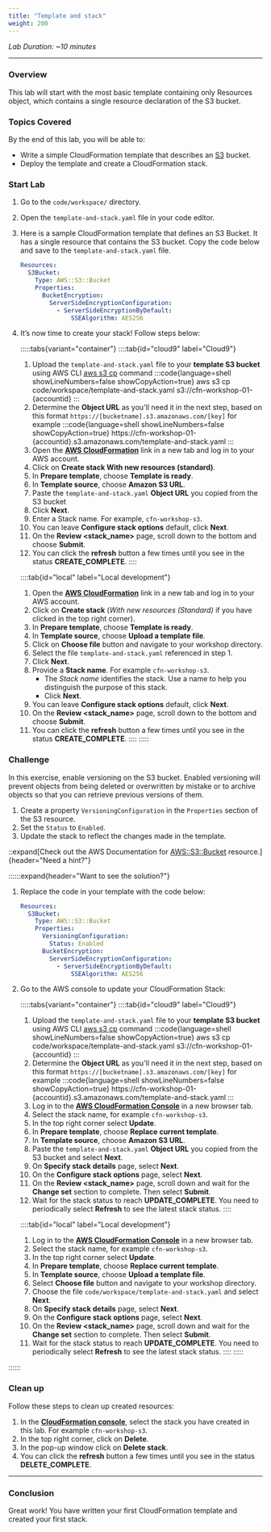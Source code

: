 ```yaml
---
title: "Template and stack"
weight: 200
---
```


_Lab Duration: ~10 minutes_

---

### Overview
This lab will start with the most basic template containing only Resources object, which contains a single resource declaration of the S3 bucket.

### Topics Covered
By the end of this lab, you will be able to:

+ Write a simple CloudFormation template that describes an [S3](https://aws.amazon.com/s3/) bucket.
+ Deploy the template and create a CloudFormation stack.

### Start Lab

1. Go to the `code/workspace/` directory.
2. Open the `template-and-stack.yaml` file in your code editor.
3. Here is a sample CloudFormation template that defines an S3 Bucket. It has a single resource that contains the S3 bucket.
   Copy the code below and save to the `template-and-stack.yaml` file.
   ```yaml
   Resources:
     S3Bucket:
       Type: AWS::S3::Bucket
       Properties:
         BucketEncryption:
           ServerSideEncryptionConfiguration:
             - ServerSideEncryptionByDefault:
                 SSEAlgorithm: AES256
   ```
4. It’s now time to create your stack! Follow steps below:

   :::::tabs{variant="container"}
	::::tab{id="cloud9" label="Cloud9"}
	1. Upload the `template-and-stack.yaml` file to your **template S3 bucket** using AWS CLI [aws s3 cp](https://docs.aws.amazon.com/cli/latest/reference/s3/cp.html) command
	:::code{language=shell showLineNumbers=false showCopyAction=true}
	aws s3 cp code/workspace/template-and-stack.yaml s3://cfn-workshop-01-{accountid}
   :::
	1. Determine the **Object URL** as you'll need it in the next step, based on this format `https://[bucketname].s3.amazonaws.com/[key]` for example
	:::code{language=shell showLineNumbers=false showCopyAction=true}
   https://cfn-workshop-01-{accountid}.s3.amazonaws.com/template-and-stack.yaml
   :::
	1. Open the **[AWS CloudFormation](https://console.aws.amazon.com/cloudformation)** link in a new tab and log in to your AWS account.
	1. Click on **Create stack With new resources (standard)**.
	1. In **Prepare template**, choose **Template is ready**.
	1. In **Template source**, choose **Amazon S3 URL**.
	1. Paste the `template-and-stack.yaml` **Object URL** you copied from the S3 bucket
	1. Click **Next**.
   1. Enter a Stack name. For example, `cfn-workshop-s3`.
   1. You can leave **Configure stack options** default, click **Next**.
   1. On the **Review <stack_name>** page, scroll down to the bottom and choose **Submit**.
   1. You can click the **refresh** button a few times until you see in the status **CREATE_COMPLETE**.
   ::::

	::::tab{id="local" label="Local development"}
   1. Open the **[AWS CloudFormation](https://console.aws.amazon.com/cloudformation)** link in a new tab and log in to your AWS account.
   1. Click on **Create stack** (_With new resources (Standard)_ if you have clicked in the top right corner).
   1. In **Prepare template**, choose **Template is ready**.
   1. In **Template source**, choose **Upload a template file**.
   1. Click on **Choose file** button and navigate to your workshop directory.
   1. Select the file `template-and-stack.yaml` referenced in step 1.
   1. Click **Next**.
   1. Provide a **Stack name**. For example `cfn-workshop-s3`.
        + The _Stack name_ identifies the stack. Use a name to help you distinguish the purpose of this stack.
        + Click **Next**.
   1. You can leave **Configure stack options** default, click **Next**.
   1. On the **Review <stack_name>** page, scroll down to the bottom and choose **Submit**.
   1. You can click the **refresh** button a few times until you see in the status **CREATE_COMPLETE**.
   ::::
   :::::

### Challenge
In this exercise, enable versioning on the S3 bucket. Enabled versioning will prevent objects from being deleted or
overwritten by mistake or to archive objects so that you can retrieve previous versions of them.

1. Create a property `VersioningConfiguration` in the `Properties` section of the S3 resource.
2. Set the `Status` to `Enabled`.
3. Update the stack to reflect the changes made in the template.

::expand[Check out the AWS Documentation for [AWS::S3::Bucket](https://docs.aws.amazon.com/AWSCloudFormation/latest/UserGuide/aws-properties-s3-bucket.html) resource.]{header="Need a hint?"}

::::::expand{header="Want to see the solution?"}
1. Replace the code in your template with the code below:
   ```yaml
   Resources:
     S3Bucket:
       Type: AWS::S3::Bucket
       Properties:
         VersioningConfiguration:
           Status: Enabled
         BucketEncryption:
           ServerSideEncryptionConfiguration:
             - ServerSideEncryptionByDefault:
                 SSEAlgorithm: AES256
   ```
1. Go to the AWS console to update your CloudFormation Stack:

   :::::tabs{variant="container"}
	::::tab{id="cloud9" label="Cloud9"}
	1. Upload the `template-and-stack.yaml` file to your **template S3 bucket** using AWS CLI [aws s3 cp](https://docs.aws.amazon.com/cli/latest/reference/s3/cp.html) command
	:::code{language=shell showLineNumbers=false showCopyAction=true}
	aws s3 cp code/workspace/template-and-stack.yaml s3://cfn-workshop-01-{accountid}
   :::
	1. Determine the **Object URL** as you'll need it in the next step, based on this format `https://[bucketname].s3.amazonaws.com/[key]` for example
	:::code{language=shell showLineNumbers=false showCopyAction=true}
   https://cfn-workshop-01-{accountid}.s3.amazonaws.com/template-and-stack.yaml
   :::
   1. Log in to the **[AWS CloudFormation Console](https://console.aws.amazon.com/cloudformation)** in a new browser tab.
   1. Select the stack name, for example `cfn-workshop-s3`.
   1. In the top right corner select **Update**.
   1. In **Prepare template**, choose **Replace current template**.
	1. In **Template source**, choose **Amazon S3 URL**.
	1. Paste the `template-and-stack.yaml` **Object URL** you copied from the S3 bucket and select **Next**.
   1. On **Specify stack details** page, select **Next**.
   1. On the **Configure stack options** page, select **Next**.
   1. On the **Review <stack_name>** page, scroll down and wait for the **Change set** section to complete. Then select **Submit**.
   1. Wait for the stack status to reach **UPDATE_COMPLETE**. You need to periodically select **Refresh** to see the latest stack status.
   ::::

	::::tab{id="local" label="Local development"}
   1. Log in to the **[AWS CloudFormation Console](https://console.aws.amazon.com/cloudformation)** in a new browser tab.
   1. Select the stack name, for example `cfn-workshop-s3`.
   1. In the top right corner select **Update**.
   1. In **Prepare template**, choose **Replace current template**.
   1. In **Template source**, choose **Upload a template file**.
   1. Select **Choose file** button and navigate to your workshop directory.
   1. Choose the file `code/workspace/template-and-stack.yaml` and select **Next**.
   1. On **Specify stack details** page, select **Next**.
   1. On the **Configure stack options** page, select **Next**.
   1. On the **Review <stack_name>** page, scroll down and wait for the **Change set** section to complete. Then select **Submit**.
   1. Wait for the stack status to reach **UPDATE_COMPLETE**. You need to periodically select **Refresh** to see the latest stack status.
   ::::
   :::::

::::::

### Clean up

Follow these steps to clean up created resources:

1. In the **[CloudFormation console](https://console.aws.amazon.com/cloudformation)**, select the stack you have created in this lab. For example `cfn-workshop-s3`.
1. In the top right corner, click on **Delete**.
1. In the pop-up window click on **Delete stack**.
1. You can click the **refresh** button a few times until you see in the status **DELETE_COMPLETE**.

---

### Conclusion

Great work! You have written your first CloudFormation template and created your first stack.
